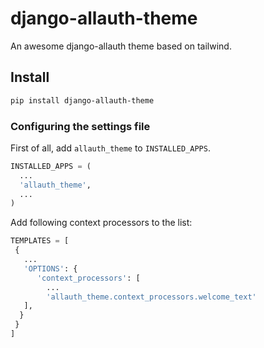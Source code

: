 # django-allauth-theme

An awesome django-allauth theme based on tailwind.

## Install

```bash
pip install django-allauth-theme
```

### Configuring the settings file

First of all, add `allauth_theme` to `INSTALLED_APPS`.

```python
INSTALLED_APPS = (
  ...
  'allauth_theme',
  ...
)
```

Add following context processors to the list:

```python
TEMPLATES = [
 {
   ...
   'OPTIONS': {
      'context_processors': [
        ...
        'allauth_theme.context_processors.welcome_text'
   ],
  }
 }
]
```